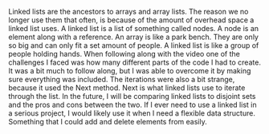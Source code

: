 Linked lists are the ancestors to arrays and array lists. The reason we no longer use them that often, is because of the amount of overhead space a linked list uses. A linked list is a list of something called nodes. A node is an element along with a reference. An array is like a park bench. They are only so big and can only fit a set amount of people. A linked list is like a group of people holding hands. When following along with the video one of the challenges I faced was how many different parts of the code I had to create. It was a bit much to follow along, but I was able to overcome it by making sure everything was included. The iterations were also a bit strange, because it used the Next method. Next is what linked lists use to iterate through the list. In the future, I will be comparing linked lists to disjoint sets and the pros and cons between the two. If I ever need to use a linked list in a serious project, I would likely use it when I need a flexible data structure. Something that I could add and delete elements from easily.
